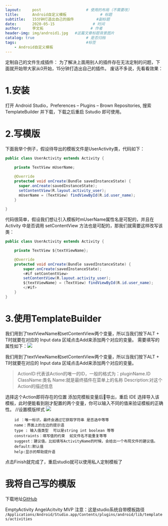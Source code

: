```yaml
---
layout:     post                    # 使用的布局（不需要改）
title:      Android自定义模板               # 标题 
subtitle:   15分钟打造出自己的插件          #副标题
date:       2020-05-15                 # 时间
author:     李文拓                     # 作者
header-img: img/android1.jpg   #这篇文章标题背景图片
catalog: true                       # 是否归档
tags:                               #标签
    - Android自定义模板
---
```



定制自己的文件生成插件：
为了解决上面用别人的插件存在无法定制的问题，下面就开始带大家从0开始，15分钟打造出自己的插件。
废话不多说，先看看效果：

# 1.安装
打开 Android Studio，Preferences – Plugins – Brown Repositories, 搜索TemplateBuilder 并下载，下载之后重启 Sstudio 即可使用。
# 2.写模版
下面我举个例子，假设待导出的模板文件是UserActivity类，代码如下：

```java
public class UserActivity extends Activity {
    
    private TextView mUserName;

    @Override
    protected void onCreate(Bundle savedInstanceState) {
	  super.onCreate(savedInstanceState);
	  setContentView(R.layout.activity_user);
	  mUserName = (TextView) findViewById(R.id.user_name);
    }
  
}
```

代码很简单，假设我们想让引入模板时mUserName属性名是可配的，并且在 Activity 中是否调用 setContentView 方法也是可配的，那我们就需要这样改写该类：

```java
public class UserActivity extends Activity {

    private TextView ${textViewName};

    @Override
    protected void onCreate(Bundle savedInstanceState) {
        super.onCreate(savedInstanceState);
        <#if setContentView>
        setContentView(R.layout.activity_user);
        ${textViewName} = (TextView) findViewById(R.id.user_name);
        </#if>
    }
}
```
# 3.使用TemplateBuilder

我们用到了textViewName和setContentView两个变量，所以当我们按下ALT + T时就要在对应的 Input data 区域点击Add来添加两个对应的变量。
需要填写的属性如下：![](https://upload-images.jianshu.io/upload_images/21988850-47c3aa3a576b54d4.png?imageMogr2/auto-orient/strip%7CimageView2/2/w/1240)

我们用到了textViewName和setContentView两个变量，所以当我们按下ALT + T时就要在对应的 Input data 区域点击Add来添加两个对应的变量。

>ActionID:代表该Action的唯一的ID，一般的格式为：pluginName.ID
ClassName:类名
Name:就是最终插件在菜单上的名称
Description:对这个Action的描述信息

选择这个Action即将存在的位置
添加完模板变量后导出，重启 IDE 选择导入该模板，此时便能看到刚才配置的两个变量，你可以输入不同的值来验证模板的正确性。
//设置模版样式
![](https://upload-images.jianshu.io/upload_images/21988850-59d9e208d6b0d398.png?imageMogr2/auto-orient/strip%7CimageView2/2/w/1240)

```
    id ：唯一标识，最终会通过它获取字符串 是否选中等等
    name：界面上的左边的提示语
    type : 输入值类型  可以是string int boolean 等等
    constraints：填写值的约束  如文件名不能重复等等
    suggest：建议值，比如填写ActivityName的时候，会给出一个布局文件的建议值。
    default:默认值
    help:显示的帮助提升语
```

点击Finish就完成了，重启studio就可以使用私人定制模板了

# 我将自己写的模版
下载地址[GitHub](https://github.com/AngleLwt/Android-Studio-Module)

EmptyActivity
AngelAcitvity
MVP
注意：这是studio系统自带模板路径
`/Applications/Android/Studio.app/Contents/plugins/android/lib/templates/activities `
